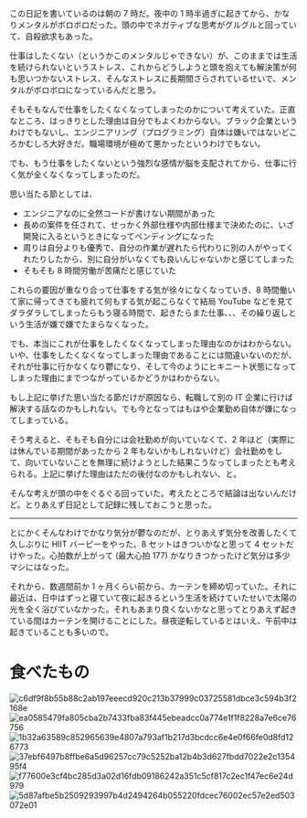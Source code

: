 この日記を書いているのは朝の 7 時だ。夜中の 1 時半過ぎに起きてから、かなりメンタルがボロボロだった。頭の中でネガティブな思考がグルグルと回っていて、自殺欲求もあった。

仕事はしたくない（というかこのメンタルじゃできない）が、このままでは生活を続けられないというストレス、これからどうしようと頭を抱えても解決策が何も思いつかないストレス、そんなストレスに長期間さらされているせいで、メンタルがボロボロになっているんだと思う。

そもそもなんで仕事をしたくなくなってしまったのかについて考えていた。正直なところ、はっきりとした理由は自分でもよくわからない。ブラック企業というわけでもないし、エンジニアリング（プログラミング）自体は嫌いではないどころかむしろ大好きだ。職場環境が極めて悪かったというわけでもない。

でも、もう仕事をしたくないという強烈な感情が脳を支配されてから、仕事に行く気が全くなくなってしまったのだ。

思い当たる節としては、

- エンジニアなのに全然コードが書けない期間があった
- 長めの案件を任されて、せっかく外部仕様や内部仕様まで決めたのに、いざ開発に入るというときになってペンディングになった
- 周りは自分よりも優秀で、自分の作業が遅れたら代わりに別の人がやってくれたりしたから、別に自分がいなくても良いんじゃないかと感じてしまった
- そもそも 8 時間労働が苦痛だと感じていた

これらの要因が重なり合って仕事をする気が徐々になくなっていき、8 時間働いて家に帰ってきても疲れて何もする気が起こらなくて結局 YouTube などを見てダラダラしてしまったらもう寝る時間で、起きたらまた仕事、、、その繰り返しという生活が嫌で嫌でたまらなくなった。

でも、本当にこれが仕事をしたくなくなってしまった理由なのかはわからない。いや、仕事をしたくなくなってしまった理由であることには間違いないのだが、それが仕事に行かなくなり鬱になり、そして今のようにヒキニート状態になってしまった理由にまでつながっているかどうかはわからない。

もし上記に挙げた思い当たる節だけが原因なら、転職して別の IT 企業に行けば解決する話なのかもしれない。でも今となってはもはや企業勤め自体が嫌になってしまっている。

そう考えると、そもそも自分には会社勤めが向いていなくて、2 年ほど（実際には休んでいる期間があったから 2 年もないかもしれないけど）会社勤めをして、向いていないことを無理に続けようとした結果こうなってしまったとも考えられる。上記に挙げた理由はただの後付なのかもしれない、と。

そんな考えが頭の中をぐるぐる回っていた。考えたところで結論は出ないんだけど。とりあえず日記として記録に残しておこうと思った。

---

とにかくそんなわけでかなり気分が鬱なのだが、とりあえず気分を改善したくて久しぶりに HIIT バーピーをやった。8 セットはきついかなと思って 4 セットだけやった。心拍数が上がって (最大心拍 177) かなりきつかったけど気分は多少マシにはなった。

それから、数週間前か 1 ヶ月くらい前から、カーテンを締め切っていた。それに最近は、日中はずっと寝ていて夜に起きるという生活を続けていたせいで太陽の光を全く浴びていなかった。それもあまり良くないかなと思ってとりあえず起きている間はカーテンを開けることにした。昼夜逆転しているとはいえ、午前中は起きていることも多いので。



# 食べたもの
![c6df9f8b55b88c2ab197eeecd920c213b37999c03725581dbce3c594b3f2168e](/images/2020/07/c6df9f8b55b88c2ab197eeecd920c213b37999c03725581dbce3c594b3f2168e.jpg)
![ea0585479fa805cba2b7433fba83f445ebeadcc0a774e1f1f8228a7e6ce76756](/images/2020/07/ea0585479fa805cba2b7433fba83f445ebeadcc0a774e1f1f8228a7e6ce76756.jpg)
![1b32a63589c852965639e4807a793af1b217d3bcdcc6e4e0f66fe0d8fd126773](/images/2020/07/1b32a63589c852965639e4807a793af1b217d3bcdcc6e4e0f66fe0d8fd126773.jpg)
![37ebf6497b8ffbe6a5d96257cc79c5252ba12b4b3d627fbdd7022e2c135495f4](/images/2020/07/37ebf6497b8ffbe6a5d96257cc79c5252ba12b4b3d627fbdd7022e2c135495f4.jpg)
![f77600e3cf4bc285d3a02d16fdb09186242a351c5cf817c2ec1f47ec6e24d979](/images/2020/07/f77600e3cf4bc285d3a02d16fdb09186242a351c5cf817c2ec1f47ec6e24d979.jpg)
![5d87afbe5b2509293997b4d2494264b055220fdcec76002ec57e2ed503072e01](/images/2020/07/5d87afbe5b2509293997b4d2494264b055220fdcec76002ec57e2ed503072e01.jpg)
